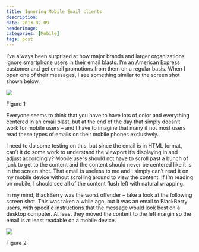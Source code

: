 ```yaml
---
title: Ignoring Mobile Email clients
description: 
date: 2013-02-09
headerImage: 
categories: [Mobile]
tags: post
---
```


I’ve always been surprised at how major brands and larger organizations ignore smartphone users in their email blasts. I’m an American Express customer and get email promotions from them on a regular basis. When I open one of their messages, I see something similar to the screen shot shown below.

![](/images/stories/2013/promotional_email1.png)

Figure 1

Everyone seems to think that you have to have lots of color and everything centered in an email blast, but at the end of the day that simply doesn’t work for mobile users – and I have to imagine that many if not most users read these types of emails on their mobile phones exclusively.

I need to do some testing on this, but since the email is in HTML format, can’t it do some work to understand the viewport it’s displaying in and adjust accordingly? Mobile users should not have to scroll past a bunch of junk to get to the content and the content should never be centered like it is in the screen shot. That email is useless to me and I simply can’t read it on my mobile device without scrolling around to view the content. If I’m reading on mobile, I should see all of the content flush left with natural wrapping.

In my mind, BlackBerry was the worst offender – take a look at the following screen shot. This was taken a while ago, but it was an email to BlackBerry users, with specific instructions that the message would look best on a desktop computer. At least they moved the content to the left margin so the email is at least readable on a mobile device.

![](/images/stories/2011/rim_email2.png)

Figure 2